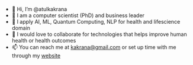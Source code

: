 - 👋 Hi, I’m @atulkakrana
- 👀 I am a computer scientist (PhD) and business leader 
- 👀 I apply AI, ML, Quantum Computing, NLP for health and lifescience domain  
- 💞️ I would love to collaborate for technologies that helps improve human health or health outcomes
- 📫 You can reach me at kakrana@gmail.com or set up time with me through my [website](https://sites.google.com/view/atulkakrana/home?authuser=0)

<!---
atulkakrana/atulkakrana is a ✨ special ✨ repository because its `README.md` (this file) appears on your GitHub profile.
You can click the Preview link to take a look at your changes.
--->
